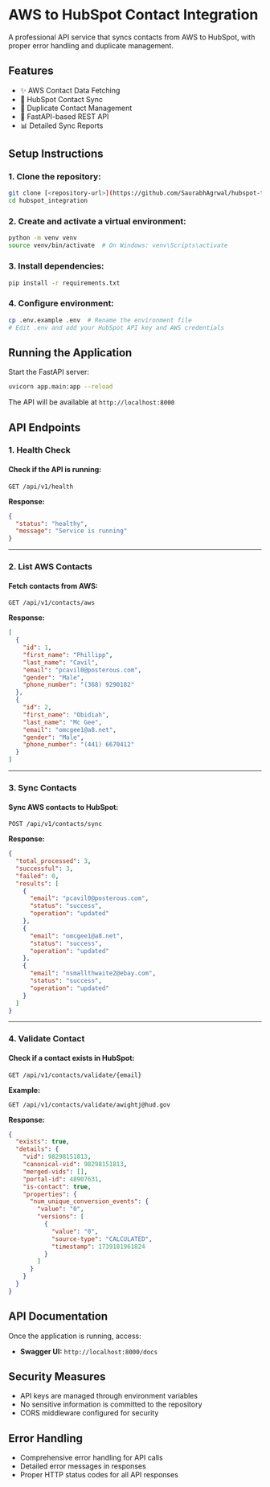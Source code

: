 # AWS to HubSpot Contact Integration

A professional API service that syncs contacts from AWS to HubSpot, with proper error handling and duplicate management.

## Features

- ✨ AWS Contact Data Fetching
- 🔄 HubSpot Contact Sync
- 📝 Duplicate Contact Management
- 🚀 FastAPI-based REST API
- 📊 Detailed Sync Reports

## Setup Instructions

### 1. Clone the repository:
```bash
git clone [<repository-url>](https://github.com/SaurabhAgrwal/hubspot-to-aws-contact-integration)
cd hubspot_integration
```

### 2. Create and activate a virtual environment:
```bash
python -m venv venv
source venv/bin/activate  # On Windows: venv\Scripts\activate
```

### 3. Install dependencies:
```bash
pip install -r requirements.txt
```

### 4. Configure environment:
```bash
cp .env.example .env  # Rename the environment file
# Edit .env and add your HubSpot API key and AWS credentials
```

## Running the Application

Start the FastAPI server:
```bash
uvicorn app.main:app --reload
```

The API will be available at `http://localhost:8000`

## API Endpoints

### 1. Health Check
#### Check if the API is running:
```http
GET /api/v1/health
```
**Response:**
```json
{
  "status": "healthy",
  "message": "Service is running"
}
```

---

### 2. List AWS Contacts
#### Fetch contacts from AWS:
```http
GET /api/v1/contacts/aws
```
**Response:**
```json
[
  {
    "id": 1,
    "first_name": "Phillipp",
    "last_name": "Cavil",
    "email": "pcavil0@posterous.com",
    "gender": "Male",
    "phone_number": "(368) 9290182"
  },
  {
    "id": 2,
    "first_name": "Obidiah",
    "last_name": "Mc Gee",
    "email": "omcgee1@a8.net",
    "gender": "Male",
    "phone_number": "(441) 6670412"
  }
]
```

---

### 3. Sync Contacts
#### Sync AWS contacts to HubSpot:
```http
POST /api/v1/contacts/sync
```
**Response:**
```json
{
  "total_processed": 3,
  "successful": 3,
  "failed": 0,
  "results": [
    {
      "email": "pcavil0@posterous.com",
      "status": "success",
      "operation": "updated"
    },
    {
      "email": "omcgee1@a8.net",
      "status": "success",
      "operation": "updated"
    },
    {
      "email": "nsmallthwaite2@ebay.com",
      "status": "success",
      "operation": "updated"
    }
  ]
}
```

---

### 4. Validate Contact
#### Check if a contact exists in HubSpot:
```http
GET /api/v1/contacts/validate/{email}
```
**Example:**
```http
GET /api/v1/contacts/validate/awightj@hud.gov
```
**Response:**
```json
{
  "exists": true,
  "details": {
    "vid": 98298151813,
    "canonical-vid": 98298151813,
    "merged-vids": [],
    "portal-id": 48907631,
    "is-contact": true,
    "properties": {
      "num_unique_conversion_events": {
        "value": "0",
        "versions": [
          {
            "value": "0",
            "source-type": "CALCULATED",
            "timestamp": 1739181961824
          }
        ]
      }
    }
  }
}
```

## API Documentation

Once the application is running, access:
- **Swagger UI:** `http://localhost:8000/docs`

## Security Measures

- API keys are managed through environment variables
- No sensitive information is committed to the repository
- CORS middleware configured for security

## Error Handling

- Comprehensive error handling for API calls
- Detailed error messages in responses
- Proper HTTP status codes for all API responses


